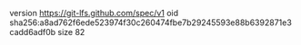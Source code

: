 version https://git-lfs.github.com/spec/v1
oid sha256:a8ad762f6ede523974f30c260474fbe7b29245593e88b6392871e3cadd6adf0b
size 82
